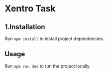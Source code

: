 # Xentro Task
## 1.Installation

Run `npm install` to install project dependencies.

## Usage

Run `npm run dev` to run the project locally.    

